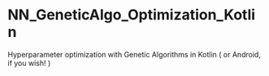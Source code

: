 # NN_GeneticAlgo_Optimization_Kotlin
Hyperparameter optimization with Genetic Algorithms in Kotlin ( or Android, if you wish! )

